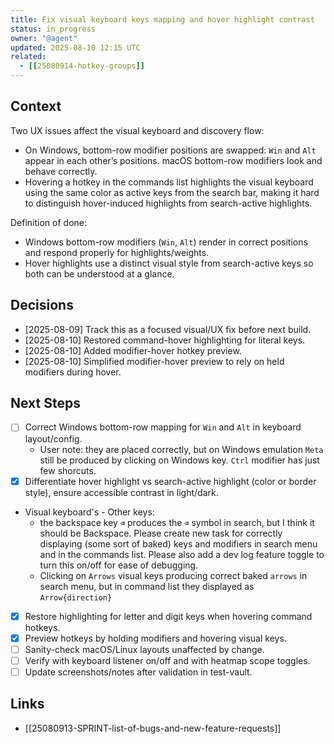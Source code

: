 ```yaml
---
title: Fix visual keyboard keys mapping and hover highlight contrast
status: in_progress
owner: "@agent"
updated: 2025-08-10 12:15 UTC
related:
  - [[25080914-hotkey-groups]]
---
```


## Context
Two UX issues affect the visual keyboard and discovery flow:
- On Windows, bottom-row modifier positions are swapped: `Win` and `Alt` appear in each other’s positions. macOS bottom-row modifiers look and behave correctly.
- Hovering a hotkey in the commands list highlights the visual keyboard using the same color as active keys from the search bar, making it hard to distinguish hover-induced highlights from search-active highlights.

Definition of done:
- Windows bottom-row modifiers (`Win`, `Alt`) render in correct positions and respond properly for highlights/weights.
- Hover highlights use a distinct visual style from search-active keys so both can be understood at a glance.

## Decisions
- [2025-08-09] Track this as a focused visual/UX fix before next build.
- [2025-08-10] Restored command-hover highlighting for literal keys.
- [2025-08-10] Added modifier-hover hotkey preview.
- [2025-08-10] Simplified modifier-hover preview to rely on held modifiers during hover.

## Next Steps
- [ ] Correct Windows bottom-row mapping for `Win` and `Alt` in keyboard layout/config.
  - User note: they are placed correctly, but on Windows emulation `Meta` still be produced by clicking on Windows key. `Ctrl` modifier has just few shorcuts.
- [x] Differentiate hover highlight vs search-active highlight (color or border style), ensure accessible contrast in light/dark.
- Visual keyboard's - Other keys:
  - the backspace key `⌫` produces the `⌫` symbol in search, but I think it should be Backspace. Please create new task for correctly displaying (some sort of baked) keys and modifiers in search menu and in the commands list. Please also add a dev log feature toggle to turn this on/off for ease of debugging.
  - Clicking on `Arrows` visual keys producing correct baked `arrows` in search menu, but in command list they displayed as `Arrow{direction}`
- [x] Restore highlighting for letter and digit keys when hovering command hotkeys.
- [x] Preview hotkeys by holding modifiers and hovering visual keys.
- [ ] Sanity-check macOS/Linux layouts unaffected by change.
- [ ] Verify with keyboard listener on/off and with heatmap scope toggles.
- [ ] Update screenshots/notes after validation in test-vault.

## Links
- [[25080913-SPRINT-list-of-bugs-and-new-feature-requests]]
